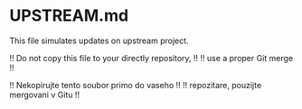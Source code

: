 # UPSTREAM.md

This file simulates updates on upstream project.

!! Do not copy this file to your directly repository,   !!
!! use a proper Git merge                               !!

!! Nekopirujte tento soubor primo do vaseho             !!
!! repozitare, pouzijte mergovani v Gitu                !!
